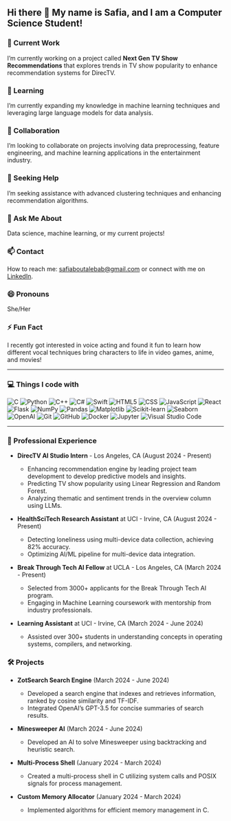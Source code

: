 ## Hi there 👋 My name is Safia, and I am a Computer Science Student!

<!--
**safiabout/safiabout** is a ✨ _special_ ✨ repository because its `README.md` (this file) appears on your GitHub profile.
-->

### 🔭 Current Work
I’m currently working on a project called **Next Gen TV Show Recommendations** that explores trends in TV show popularity to enhance recommendation systems for DirecTV.

### 🌱 Learning
I’m currently expanding my knowledge in machine learning techniques and leveraging large language models for data analysis.

### 👯 Collaboration
I’m looking to collaborate on projects involving data preprocessing, feature engineering, and machine learning applications in the entertainment industry.

### 🤔 Seeking Help
I’m seeking assistance with advanced clustering techniques and enhancing recommendation algorithms.

### 💬 Ask Me About
Data science, machine learning, or my current projects!

### 📫 Contact
How to reach me: [safiaboutalebab@gmail.com](mailto:safiaboutalebab@gmail.com) or connect with me on [LinkedIn](https://www.linkedin.com/in/safia-boutaleb/).

### 😄 Pronouns
She/Her

### ⚡ Fun Fact
I recently got interested in voice acting and found it fun to learn how different vocal techniques bring characters to life in video games, anime, and movies!

---

### 💻 Things I code with

<p>
  <img alt="C" src="https://img.shields.io/badge/-C-00599C?style=flat-square&logo=c&logoColor=white" />
  <img alt="Python" src="https://img.shields.io/badge/-Python-3776AB?style=flat-square&logo=python&logoColor=white" />
  <img alt="C++" src="https://img.shields.io/badge/-C++-00599C?style=flat-square&logo=cplusplus&logoColor=white" />
  <img alt="C#" src="https://img.shields.io/badge/-C%23-239120?style=flat-square&logo=csharp&logoColor=white" />
  <img alt="Swift" src="https://img.shields.io/badge/-Swift-F05138?style=flat-square&logo=swift&logoColor=white" />
  <img alt="HTML5" src="https://img.shields.io/badge/-HTML5-E34F26?style=flat-square&logo=html5&logoColor=white" />
  <img alt="CSS" src="https://img.shields.io/badge/-CSS-1572B6?style=flat-square&logo=css3&logoColor=white" />
  <img alt="JavaScript" src="https://img.shields.io/badge/-JavaScript-F7DF1E?style=flat-square&logo=javascript&logoColor=black" />
  <img alt="React" src="https://img.shields.io/badge/-React-45b8d8?style=flat-square&logo=react&logoColor=white" />
  <img alt="Flask" src="https://img.shields.io/badge/-Flask-000000?style=flat-square&logo=flask&logoColor=white" />
  <img alt="NumPy" src="https://img.shields.io/badge/-NumPy-013243?style=flat-square&logo=numpy&logoColor=white" />
  <img alt="Pandas" src="https://img.shields.io/badge/-Pandas-150458?style=flat-square&logo=pandas&logoColor=white" />
  <img alt="Matplotlib" src="https://img.shields.io/badge/-Matplotlib-005C8E?style=flat-square&logo=matplotlib&logoColor=white" />
  <img alt="Scikit-learn" src="https://img.shields.io/badge/-Scikit_learn-F7931E?style=flat-square&logo=scikit-learn&logoColor=white" />
  <img alt="Seaborn" src="https://img.shields.io/badge/-Seaborn-30B0B6?style=flat-square&logo=seaborn&logoColor=white" />
  <img alt="OpenAI" src="https://img.shields.io/badge/-OpenAI-4C8BF5?style=flat-square&logo=openai&logoColor=white" />
  <img alt="Git" src="https://img.shields.io/badge/-Git-F05032?style=flat-square&logo=git&logoColor=white" />
  <img alt="GitHub" src="https://img.shields.io/badge/-GitHub-181717?style=flat-square&logo=github&logoColor=white" />
  <img alt="Docker" src="https://img.shields.io/badge/-Docker-46a2f1?style=flat-square&logo=docker&logoColor=white" />
  <img alt="Jupyter" src="https://img.shields.io/badge/-Jupyter-F37626?style=flat-square&logo=jupyter&logoColor=white" />
  <img alt="Visual Studio Code" src="https://img.shields.io/badge/-Visual_Studio_Code-007ACC?style=flat-square&logo=visual-studio-code&logoColor=white" />
</p>

---

### 💼 Professional Experience
- **DirecTV AI Studio Intern** - Los Angeles, CA (August 2024 - Present)
  - Enhancing recommendation engine by leading project team development to develop predictive models and insights.
  - Predicting TV show popularity using Linear Regression and Random Forest.
  - Analyzing thematic and sentiment trends in the overview column using LLMs.

- **HealthSciTech Research Assistant** at UCI - Irvine, CA (August 2024 - Present)
  - Detecting loneliness using multi-device data collection, achieving 82% accuracy.
  - Optimizing AI/ML pipeline for multi-device data integration.

- **Break Through Tech AI Fellow** at UCLA - Los Angeles, CA (March 2024 - Present)
  - Selected from 3000+ applicants for the Break Through Tech AI program.
  - Engaging in Machine Learning coursework with mentorship from industry professionals.

- **Learning Assistant** at UCI - Irvine, CA (March 2024 - June 2024)
  - Assisted over 300+ students in understanding concepts in operating systems, compilers, and networking.

### 🛠 Projects
- **ZotSearch Search Engine** (March 2024 - June 2024)
  - Developed a search engine that indexes and retrieves information, ranked by cosine similarity and TF-IDF.
  - Integrated OpenAI’s GPT-3.5 for concise summaries of search results.

- **Minesweeper AI** (March 2024 - June 2024)
  - Developed an AI to solve Minesweeper using backtracking and heuristic search.

- **Multi-Process Shell** (January 2024 - March 2024)
  - Created a multi-process shell in C utilizing system calls and POSIX signals for process management.

- **Custom Memory Allocator** (January 2024 - March 2024)
  - Implemented algorithms for efficient memory management in C.

